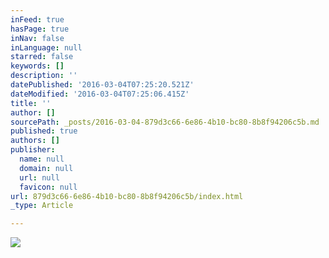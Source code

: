```yaml
---
inFeed: true
hasPage: true
inNav: false
inLanguage: null
starred: false
keywords: []
description: ''
datePublished: '2016-03-04T07:25:20.521Z'
dateModified: '2016-03-04T07:25:06.415Z'
title: ''
author: []
sourcePath: _posts/2016-03-04-879d3c66-6e86-4b10-bc80-8b8f94206c5b.md
published: true
authors: []
publisher:
  name: null
  domain: null
  url: null
  favicon: null
url: 879d3c66-6e86-4b10-bc80-8b8f94206c5b/index.html
_type: Article

---
```

![](https://the-grid-user-content.s3-us-west-2.amazonaws.com/13a73eba-9550-40aa-a412-5b9c295ef224.jpg)